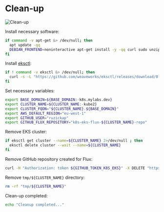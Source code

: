 # Clean-up

![Clean-up](https://raw.githubusercontent.com/aws-samples/eks-workshop/65b766c494a5b4f5420b2912d8373c4957163541/static/images/cleanup.svg?sanitize=true
"Clean-up")

Install necessary software:

```bash
if command -v apt-get &> /dev/null; then
  apt update -qq
  DEBIAN_FRONTEND=noninteractive apt-get install -y -qq curl sudo unzip > /dev/null
fi
```

Install [eksctl](https://eksctl.io/):

```bash
if ! command -v eksctl &> /dev/null; then
  curl -s -L "https://github.com/weaveworks/eksctl/releases/download/0.55.0/eksctl_$(uname)_amd64.tar.gz" | sudo tar xz -C /usr/local/bin/
fi
```

Set necessary variables:

```bash
export BASE_DOMAIN=${BASE_DOMAIN:-k8s.mylabs.dev}
export CLUSTER_NAME=${CLUSTER_NAME:-kube2}
export CLUSTER_FQDN="${CLUSTER_NAME}.${BASE_DOMAIN}"
export AWS_DEFAULT_REGION="eu-west-1"
export GITHUB_USER="ruzickap"
export GITHUB_FLUX_REPOSITORY="k8s-eks-flux-${CLUSTER_NAME}-repo"
```

Remove EKS cluster:

```bash
if eksctl get cluster --name=${CLUSTER_NAME} 2>/dev/null ; then
  eksctl delete cluster --wait --name=${CLUSTER_NAME}
fi
```

Remove GitHub repository created for Flux:

```bash
curl -H "Authorization: token ${GITHUB_TOKEN_K8S_EKS}" -X DELETE "https://api.github.com/repos/${GITHUB_USER}/${GITHUB_FLUX_REPOSITORY}"
```

Remove `tmp/${CLUSTER_NAME}` directory:

```bash
rm -rf "tmp/${CLUSTER_NAME}"
```

Clean-up completed:

```bash
echo "Cleanup completed..."
```
